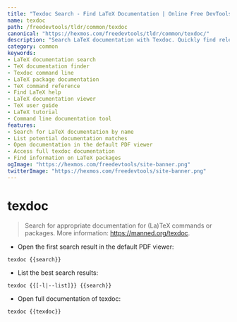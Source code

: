 ```yaml
---
title: "Texdoc Search - Find LaTeX Documentation | Online Free DevTools by Hexmos"
name: texdoc
path: /freedevtools/tldr/common/texdoc
canonical: "https://hexmos.com/freedevtools/tldr/common/texdoc/"
description: "Search LaTeX documentation with Texdoc. Quickly find relevant guides and package information for TeX and LaTeX commands. Free online tool, no registration required."
category: common
keywords:
- LaTeX documentation search
- TeX documentation finder
- Texdoc command line
- LaTeX package documentation
- TeX command reference
- Find LaTeX help
- LaTeX documentation viewer
- TeX user guide
- LaTeX tutorial
- Command line documentation tool
features:
- Search for LaTeX documentation by name
- List potential documentation matches
- Open documentation in the default PDF viewer
- Access full texdoc documentation
- Find information on LaTeX packages
ogImage: "https://hexmos.com/freedevtools/site-banner.png"
twitterImage: "https://hexmos.com/freedevtools/site-banner.png"
---
```


# texdoc

> Search for appropriate documentation for (La)TeX commands or packages.
> More information: <https://manned.org/texdoc>.

- Open the first search result in the default PDF viewer:

`texdoc {{search}}`

- List the best search results:

`texdoc {{[-l|--list]}} {{search}}`

- Open full documentation of texdoc:

`texdoc {{texdoc}}`
